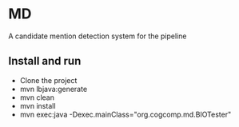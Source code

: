 # MD
A candidate mention detection system for the pipeline

## Install and run

- Clone the project
- mvn lbjava:generate
- mvn clean
- mvn install
- mvn exec:java -Dexec.mainClass="org.cogcomp.md.BIOTester"
